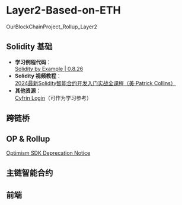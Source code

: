 # Layer2-Based-on-ETH
OurBlockChainProject_Rollup_Layer2

## Solidity 基础
- **学习例程代码**：  
  [Solidity by Example | 0.8.26](https://solidity-by-example.org/)  
- **Solidity 视频教程**：  
  [2024最新Solidity智能合约开发入门实战全课程（美·Patrick Collins）](https://www.bilibili.com/video/BV15fBJYUEZq/)  
- **其他资源**：  
  [Cyfrin Login](https://profiles.cyfrin.io/)（可作为学习参考）

## 跨链桥

## OP & Rollup
[Optimism SDK Deprecation Notice](https://docs.optimism.io/notices/sdk-deprecation)  

## 主链智能合约

## 前端

